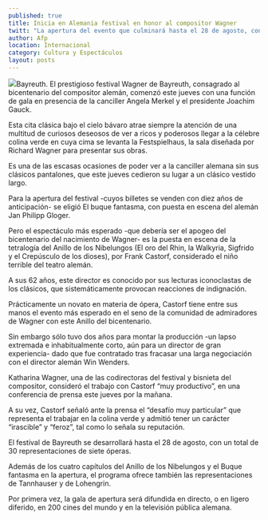 ```yaml
---
published: true
title: Inicia en Alemania festival en honor al compositor Wagner
twitt: "La apertura del evento que culminará hasta el 28 de agosto, contó con la participación de la canciller Angela Merkel y el presidente Joachim Gauck."
author: Afp
location: Internacional
category: Cultura y Espectáculos
layout: posts
---
```


![](http://i.imgur.com/RLr5P86m.jpg)Bayreuth. El prestigioso festival Wagner de Bayreuth, consagrado al bicentenario del compositor alemán, comenzó este jueves con una función de gala en presencia de la canciller Angela Merkel y el presidente Joachim Gauck.

Esta cita clásica bajo el cielo bávaro atrae siempre la atención de una multitud de curiosos deseosos de ver a ricos y poderosos llegar a la célebre colina verde en cuya cima se levanta la Festspielhaus, la sala diseñada por Richard Wagner para presentar sus obras.

Es una de las escasas ocasiones de poder ver a la canciller alemana sin sus clásicos pantalones, que este jueves cedieron su lugar a un clásico vestido largo.

Para la apertura del festival -cuyos billetes se venden con diez años de anticipación- se eligió El buque fantasma, con puesta en escena del alemán Jan Philipp Gloger.

Pero el espectáculo más esperado -que debería ser el apogeo del bicentenario del nacimiento de Wagner- es la puesta en escena de la tetralogía del Anillo de los Nibelungos (El oro del Rhin, la Walkyria, Sigfrido y el Crepúsculo de los dioses), por Frank Castorf, considerado el niño terrible del teatro alemán.

A sus 62 años, este director es conocido por sus lecturas iconoclastas de los clásicos, que sistemáticamente provocan reacciones de indignación.

Prácticamente un novato en materia de ópera, Castorf tiene entre sus manos el evento más esperado en el seno de la comunidad de admiradores de Wagner con este Anillo del bicentenario.

Sin embargo sólo tuvo dos años para montar la producción -un lapso extremada e inhabitualmente corto, aún para un director de gran experiencia- dado que fue contratado tras fracasar una larga negociación con el director alemán Win Wenders.

Katharina Wagner, una de las codirectoras del festival y bisnieta del compositor, consideró el trabajo con Castorf “muy productivo”, en una conferencia de prensa este jueves por la mañana.

A su vez, Castorf señaló ante la prensa el “desafío muy particular” que representa el trabajar en la colina verde y admitió tener un carácter “irascible” y “feroz”, tal como lo señala su reputación.

El festival de Bayreuth se desarrollará hasta el 28 de agosto, con un total de 30 representaciones de siete óperas.

Además de los cuatro capítulos del Anillo de los Nibelungos y el Buque fantasma en la apertura, el programa ofrece también las representaciones de Tannhauser y de Lohengrin.

Por primera vez, la gala de apertura será difundida en directo, o en ligero diferido, en 200 cines del mundo y en la televisión pública alemana.
